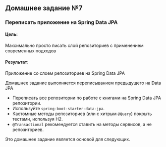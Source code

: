 ## Домашнее задание №7

### Переписать приложение на Spring Data JPA

#### Цель:

Максимально просто писать слой репозиториев с применением современных подходов

#### Результат:

Приложение со слоем репозиториев на Spring Data JPA

Домашнее задание выполняется переписыванием предыдущего на Data JPA

- Переписать все репозитории по работе с книгами на Spring Data JPA репозитории.
- Используйте `spring-boot-starter-data-jpa`.
-  Кастомные методы репозиториев (или с хитрым `@Query`) покрыть тестами, используя H2.
-  `@Transactional` рекомендуется ставить на методы сервисов, а не репозиториев.

Это домашнее задание является основой для следующих.
